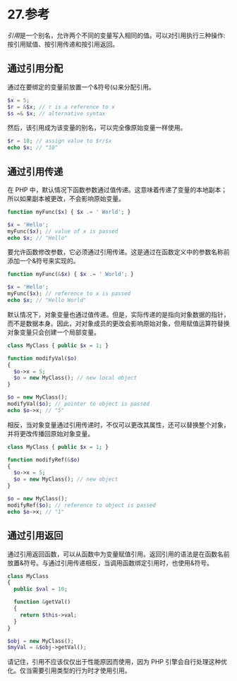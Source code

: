 # 27.参考

*引用*是一个别名，允许两个不同的变量写入相同的值。可以对引用执行三种操作:按引用赋值、按引用传递和按引用返回。

## 通过引用分配

通过在要绑定的变量前放置一个&符号(`&`)来分配引用。

```php
$x = 5;
$r = &$x; // r is a reference to x
$s =& $x; // alternative syntax

```

然后，该引用成为该变量的别名，可以完全像原始变量一样使用。

```php
$r = 10; // assign value to $r/$x
echo $x; // "10"

```

## 通过引用传递

在 PHP 中，默认情况下函数参数通过值传递。这意味着传递了变量的本地副本；所以如果副本被更改，不会影响原始变量。

```php
function myFunc($x) { $x .= ' World'; }

$x = 'Hello';
myFunc($x); // value of x is passed
echo $x; // "Hello"

```

要允许函数修改参数，它必须通过引用传递。这是通过在函数定义中的参数名称前添加一个&符号来实现的。

```php
function myFunc(&$x) { $x .= ' World'; }

$x = 'Hello';
myFunc($x); // reference to x is passed
echo $x; // "Hello World"

```

默认情况下，对象变量也通过值传递。但是，实际传递的是指向对象数据的指针，而不是数据本身。因此，对对象成员的更改会影响原始对象，但用赋值运算符替换对象变量只会创建一个局部变量。

```php
class MyClass { public $x = 1; }

function modifyVal($o)
{
  $o->x = 5;
  $o = new MyClass(); // new local object
}

$o = new MyClass();
modifyVal($o); // pointer to object is passed
echo $o->x; // "5"

```

相反，当对象变量通过引用传递时，不仅可以更改其属性，还可以替换整个对象，并将更改传播回原始对象变量。

```php
class MyClass { public $x = 1; }

function modifyRef(&$o)
{
  $o->x = 5;
  $o = new MyClass(); // new object
}

$o = new MyClass();
modifyRef($o); // reference to object is passed
echo $o->x; // "1"

```

## 通过引用返回

通过引用返回函数，可以从函数中为变量赋值引用。返回引用的语法是在函数名前放置&符号。与通过引用传递相反，当调用函数绑定引用时，也使用&符号。

```php
class MyClass
{
  public $val = 10;

  function &getVal()
  {
    return $this->val;
  }
}

$obj = new MyClass();
$myVal = &$obj->getVal();

```

请记住，引用不应该仅仅出于性能原因而使用，因为 PHP 引擎会自行处理这种优化。仅当需要引用类型的行为时才使用引用。